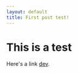 ```yaml
---
layout: default
title: First post test!
---
```


# This is a test #

Here's a link [dev][].

[dev]: https://github.com/google/ExoPlayer/tree/dev
